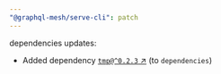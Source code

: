 ```yaml
---
"@graphql-mesh/serve-cli": patch
---
```

dependencies updates:
  - Added dependency [`tmp@^0.2.3` ↗︎](https://www.npmjs.com/package/tmp/v/0.2.3) (to `dependencies`)
